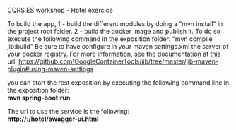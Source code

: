 CQRS ES workshop - Hotel exercice

To build the app, 
1 - build the different modules by doing a "mvn install" in the project root folder.
2 - build the docker image and publish it. To do so execute the following command in the exposition folder: "mvn compile jib:build"
Be sure to have configure in your maven settings.xml the server of your docker registry.
For more information, see the documentation at this url: 
https://github.com/GoogleContainerTools/jib/tree/master/jib-maven-plugin#using-maven-settings

you can start the rest exposition by executing the following command line in the exposition folder:  
**mvn  spring-boot:run**  

The url to use the service is the following:  
**http://<host>:<port>/hotel/swagger-ui.html**
